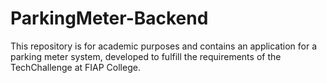 # ParkingMeter-Backend
This repository is for academic purposes and contains an application for a parking meter system, developed to fulfill the requirements of the TechChallenge at FIAP College.
